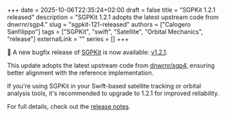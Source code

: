 +++
date = 2025-10-06T22:35:24+02:00
draft = false
title = "SGPKit 1.2.1 released"
description = "SGPKit 1.2.1 adopts the latest upstream code from dnwrnr/sgp4."
slug = "sgpkit-121-released"
authors = ["Calogero Sanfilippo"]
tags = ["SGPKit", "swift", "Satellite", "Orbital Mechanics", "release"]
externalLink = ""
series = []
+++

🚀 A new bugfix release of [SGPKit](https://github.com/csanfilippo/swift-sgp4) is now available: [v1.2.1](https://github.com/csanfilippo/swift-sgp4/releases/tag/1.2.1).

This update adopts the latest upstream code from [dnwrnr/sgp4](https://github.com/dnwrnr/sgp4), ensuring better alignment with the reference implementation.

If you're using SGPKit in your Swift-based satellite tracking or orbital analysis tools, it's recommended to upgrade to 1.2.1 for improved reliability.

For full details, check out the [release notes](https://github.com/csanfilippo/swift-sgp4/releases/tag/1.2.1).
